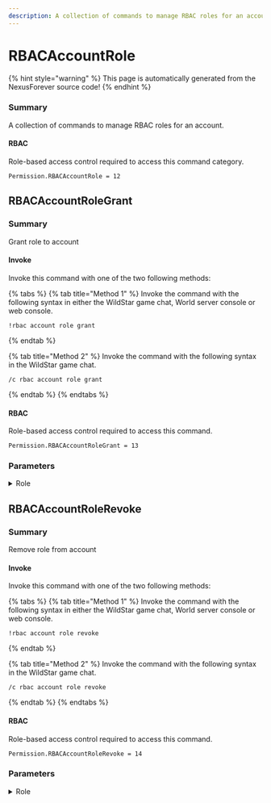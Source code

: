 ```yaml
---
description: A collection of commands to manage RBAC roles for an account.
---
```


# RBACAccountRole

{% hint style="warning" %}
This page is automatically generated from the NexusForever source code!
{% endhint %}

### Summary

A collection of commands to manage RBAC roles for an account.

#### RBAC

Role-based access control required to access this command category.

```
Permission.RBACAccountRole = 12
```

## RBACAccountRoleGrant

### Summary

Grant role to account

#### Invoke

Invoke this command with one of the two following methods:

{% tabs %}
{% tab title="Method 1" %}
Invoke the command with the following syntax in either the WildStar game chat, World server console or web console.

```
!rbac account role grant
```
{% endtab %}

{% tab title="Method 2" %}
Invoke the command with the following syntax in the WildStar game chat.

```
/c rbac account role grant
```
{% endtab %}
{% endtabs %}

#### RBAC

Role-based access control required to access this command.

```
Permission.RBACAccountRoleGrant = 13
```

### Parameters

<details>

<summary>Role</summary>

#### Summary

Role to grant

#### Optional

No

</details>

## RBACAccountRoleRevoke

### Summary

Remove role from account

#### Invoke

Invoke this command with one of the two following methods:

{% tabs %}
{% tab title="Method 1" %}
Invoke the command with the following syntax in either the WildStar game chat, World server console or web console.

```
!rbac account role revoke
```
{% endtab %}

{% tab title="Method 2" %}
Invoke the command with the following syntax in the WildStar game chat.

```
/c rbac account role revoke
```
{% endtab %}
{% endtabs %}

#### RBAC

Role-based access control required to access this command.

```
Permission.RBACAccountRoleRevoke = 14
```

### Parameters

<details>

<summary>Role</summary>

#### Summary

Role to revoke

#### Optional

No

</details>


